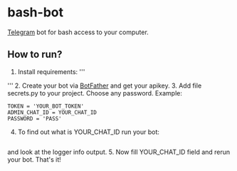 # bash-bot
[Telegram](https://telegram.org/) bot for bash access to your computer.

## How to run?
1. Install requirements:
  '''
  
  '''
2. Create your bot via [BotFather](https://telegram.me/botfather) and get your apikey.
3. Add file secrets.py to your project. Choose any password. Example:
  ```
  TOKEN = 'YOUR_BOT_TOKEN'
  ADMIN_CHAT_ID = YOUR_CHAT_ID
  PASSWORD = 'PASS'
  ```
4. To find out what is YOUR_CHAT_ID run your bot:
  ```
  
  ```
  and look at the logger info output.
5. Now fill YOUR_CHAT_ID field and rerun your bot. That's it! 
